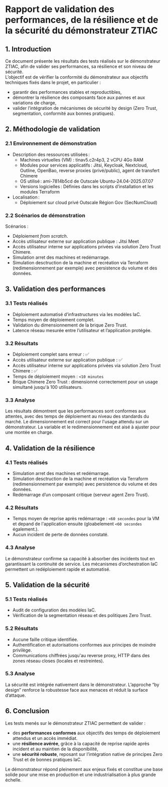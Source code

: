 # Rapport de validation des performances, de la résilience et de la sécurité du démonstrateur ZTIAC

## 1. Introduction
Ce document présente les résultats des tests réalisés sur le démonstrateur ZTIAC, afin de valider ses performances, sa résilience et son niveau de sécurité.  
L’objectif est de vérifier la conformité du démonstrateur aux objectifs techniques fixés dans le projet, en particulier :  
- garantir des performances stables et reproductibles,  
- démontrer la résilience des composants face aux pannes et aux variations de charge,  
- valider l’intégration de mécanismes de sécurité by design (Zero Trust, segmentation, conformité aux bonnes pratiques).  



## 2. Méthodologie de validation
### 2.1 Environnement de démonstration
- Description des ressources utilisées :  
  - Machines virtuelles (VM) : tinav5.c2r4p3,  2 vCPU 4Go RAM
  - Modules pour services applicatifs : Jitsi, Keycloak, Nextcloud, Outline, OpenBao, reverse proxies (privé/public), agent de transfert Chimere
  - OS utilisé : ami-7814b5cd de Outscale Ubuntu-24.04-2025.07.07 
  - Versions logicielles : Définies dans les scripts d’installation et les modules Terraform  
- Localisation :  
  - Déploiement sur cloud privé Outscale Région Gov (SecNumCloud)

### 2.2 Scénarios de démonstration

Scénarios : 
- Déploiement _from scratch_.
- Accès utilisateur externe sur application publique : Jitsi Meet
- Accès utilisateur interne sur applications privées via solution Zero Trust Chimere.
- Simulation arret des machines et redémarrage.
- Simulation desctruction de la machine et recréation via Terraform (redimensionnement par exemple) avec persistence du volume et des données.  

## 3. Validation des performances
### 3.1 Tests réalisés
- Déploiement automatisé d’infrastructures via les modèles IaC.  
- Temps moyen de déploiement complet.  
- Validation du dimensionnement de la brique Zero Trust.  
- Latence réseau mesurée entre l’utilisateur et l’application protégée.  

### 3.2 Résultats
- Déploiement complet sans erreur : ✅
- Accès utilisateur externe sur application publique : ✅
- Accès utilisateur interne sur applications privées via solution Zero Trust Chimere : ✅
- Temps de déploiement moyen : `<10 minutes`
- Brique Chimere Zero Trust : dimensionné correctement pour un usage simultané jusqu'à 100 utilisateurs.


### 3.3 Analyse
Les résultats démontrent que les performances sont conformes aux attentes, avec des temps de déploiement au niveau des standards du marché. Le dimensionnement est correct pour l'usage attendu sur un démonstrateur. La variable et le redimensionnement est aisé à ajuster pour une montée en charge.



## 4. Validation de la résilience
### 4.1 Tests réalisés
- Simulation arret des machines et redémarrage.
- Simulation desctruction de la machine et recréation via Terraform (redimensionnement par exemple) avec persistence du volume et des données.  
- Redémarrage d’un composant critique (serveur agent Zero Trust).  

### 4.2 Résultats
- Temps moyen de reprise après redémarrage : `<60 secondes` pour la VM et depand de l'application ensuite (gloabelement `<60 secondes` également.).  
- Aucun incident de perte de données constaté.  


### 4.3 Analyse
Le démonstrateur confirme sa capacité à absorber des incidents tout en garantissant la continuité de service. Les mécanismes d’orchestration IaC permettent un redéploiement rapide et automatisé.  



## 5. Validation de la sécurité
### 5.1 Tests réalisés
- Audit de configuration des modèles IaC.  
- Vérification de la segmentation réseau et des politiques Zero Trust.  

### 5.2 Résultats
- Aucune faille critique identifiée.  
- Authentification et autorisations conformes aux principes de moindre privilège.  
- Communications chiffrées jusqu'au reverse proxy, HTTP dans des zones réseau closes (locales et restreintes).   

### 5.3 Analyse
La sécurité est intégrée nativement dans le démonstrateur. L’approche “by design” renforce la robustesse face aux menaces et réduit la surface d’attaque.  



## 6. Conclusion
Les tests menés sur le démonstrateur ZTIAC permettent de valider :  
- des **performances conformes** aux objectifs des temps de déploiement attendus et un accès immédiat.
- une **résilience avérée**, grâce à la capacité de reprise rapide après incident et au maintien de la disponibilité,  
- une **sécurité robuste**, reposant sur l’intégration native de principes Zero Trust et de bonnes pratiques IaC.  

Le démonstrateur répond pleinement aux enjeux fixés et constitue une base solide pour une mise en production et une industrialisation à plus grande échelle.


